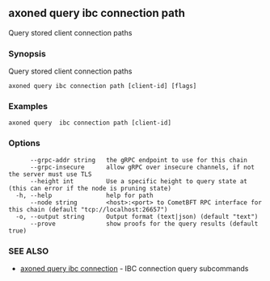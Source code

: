 ## axoned query ibc connection path

Query stored client connection paths

### Synopsis

Query stored client connection paths

```
axoned query ibc connection path [client-id] [flags]
```

### Examples

```
axoned query  ibc connection path [client-id]
```

### Options

```
      --grpc-addr string   the gRPC endpoint to use for this chain
      --grpc-insecure      allow gRPC over insecure channels, if not the server must use TLS
      --height int         Use a specific height to query state at (this can error if the node is pruning state)
  -h, --help               help for path
      --node string        <host>:<port> to CometBFT RPC interface for this chain (default "tcp://localhost:26657")
  -o, --output string      Output format (text|json) (default "text")
      --prove              show proofs for the query results (default true)
```

### SEE ALSO

* [axoned query ibc connection](axoned_query_ibc_connection.md)	 - IBC connection query subcommands
